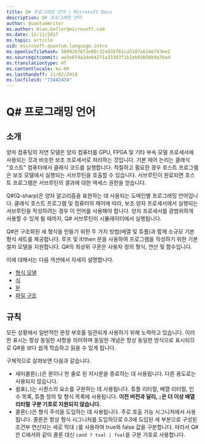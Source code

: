 ```yaml
---
title: Q# 프로그래밍 언어 | Microsoft Docs
description: Q# 프로그래밍 언어
author: QuantumWriter
ms.author: Alan.Geller@microsoft.com
ms.date: 12/11/2017
ms.topic: article
uid: microsoft.quantum.language.intro
ms.openlocfilehash: 560926f6f3e05c32a935f01ca5107a614e743ee2
ms.sourcegitcommit: aa5e6f4a2deb4271a333d3f1b1eb69b5bb9a7bad
ms.translationtype: HT
ms.contentlocale: ko-KR
ms.lasthandoff: 11/02/2019
ms.locfileid: "73442474"
---
```

# <a name="the-q-programming-language"></a>Q# 프로그래밍 언어

## <a name="introduction"></a>소개

양자 컴퓨팅의 자연 모델은 양자 컴퓨터를 GPU, FPGA 및 기타 부속 모델 프로세서에 사용되는 것과 비슷한 보조 프로세서로 처리하는 것입니다.
기본 제어 논리는 클래식 "호스트" 컴퓨터에서 클래식 코드를 실행합니다.
적절하고 필요한 경우 호스트 프로그램은 보조 모델에서 실행되는 서브루틴을 호출할 수 있습니다.
서브루틴이 완료되면 호스트 프로그램은 서브루틴의 결과에 대한 액세스 권한을 얻습니다.

Q#(Q-sharp)은 양자 알고리즘을 표현하는 데 사용되는 도메인별 프로그래밍 언어입니다.
클래식 호스트 프로그램 및 컴퓨터의 제어에 따라, 보조 양자 프로세서에서 실행되는 서브루틴을 작성하려는 경우 이 언어를 사용해야 합니다.
양자 프로세서를 광범위하게 사용할 수 있게 될 때까지, Q# 서브루틴이 시뮬레이터에서 실행됩니다.

Q#은 구조화된 새 형식을 만들기 위한 두 가지 방법(배열 및 튜플)과 함께 소규모 기본 형식 세트를 제공합니다.
루프 및 if/then 문을 사용하여 프로그램을 작성하기 위한 기본 절차 모델을 지원합니다.
Q#의 최상위 구문은 사용자 정의 형식, 연산 및 함수입니다.

이에 대해서는 다음 섹션에서 자세히 설명합니다.
- [형식 모델](xref:microsoft.quantum.language.type-model)
- [식](xref:microsoft.quantum.language.expressions)
- [문](xref:microsoft.quantum.language.statements)
- [파일 구조](xref:microsoft.quantum.language.file-structure)

## <a name="conventions"></a>규칙

모든 상황에서 일반적인 문장 부호를 일관되게 사용하기 위해 노력하고 있습니다.
이러한 표시는 항상 동일한 사항을 의미하며 동일한 개념은 항상 동일한 방식으로 표시되므로 Q#을 보다 쉽게 학습하고 읽을 수 있게 됩니다.

구체적으로 살펴보면 다음과 같습니다.

- 세미콜론(`;`)은 문이나 한 줄로 된 지시문을 종료하는 데 사용됩니다.
  다른 용도로는 사용되지 않습니다.
- 쉼표(`,`)는 시퀀스의 요소를 구분하는 데 사용됩니다. 튜플 리터럴, 배열 리터럴, 인수 목록, 튜플 정의 및 형식 목록에 사용됩니다. **이전 버전과 달리, `;`은 더 이상 배열 리터럴 구분 기호로 지원되지 않습니다.**
- 콜론(`:`)은 형식 주석을 도입하는 데 사용됩니다. 주로 호출 가능 시그니처에서 사용됩니다.
  콜론은 항상 형식 시그니처를 도입하므로 0.3에 도입된 세 부분으로 구성된 조건부 연산자는 세로 막대 `|`를 사용하여 true와 false 값을 구분합니다. 따라서 Q#은 C에서와 같이 콜론 대신 `cond ? tval | fval`을 구분 기호로 사용합니다.
  
